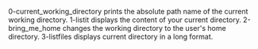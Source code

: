 0-current_working_directory prints the absolute path name of the current working directory.
1-listit displays the content of your current directory.
2-bring_me_home changes the working directory to the user's home directory.
3-listfiles displays current directory in a long format.
